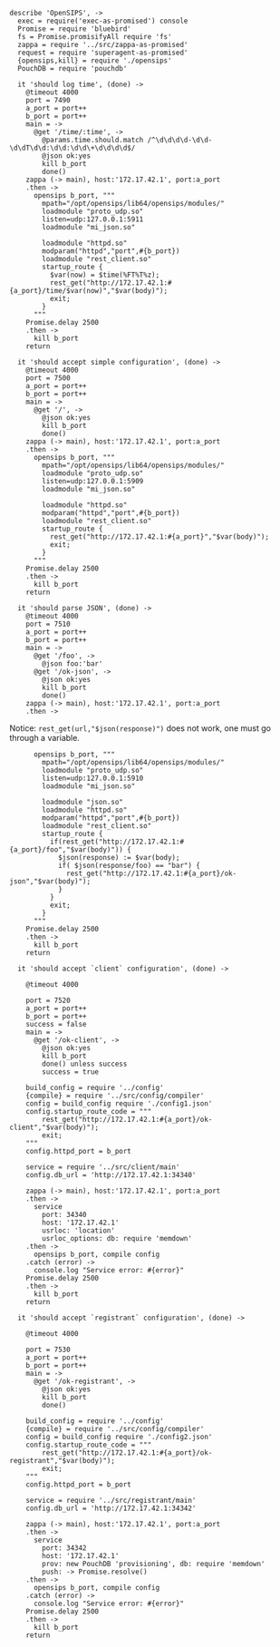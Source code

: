     describe 'OpenSIPS', ->
      exec = require('exec-as-promised') console
      Promise = require 'bluebird'
      fs = Promise.promisifyAll require 'fs'
      zappa = require '../src/zappa-as-promised'
      request = require 'superagent-as-promised'
      {opensips,kill} = require './opensips'
      PouchDB = require 'pouchdb'

      it 'should log time', (done) ->
        @timeout 4000
        port = 7490
        a_port = port++
        b_port = port++
        main = ->
          @get '/time/:time', ->
            @params.time.should.match /^\d\d\d\d-\d\d-\d\dT\d\d:\d\d:\d\d\+\d\d\d\d$/
            @json ok:yes
            kill b_port
            done()
        zappa (-> main), host:'172.17.42.1', port:a_port
        .then ->
          opensips b_port, """
            mpath="/opt/opensips/lib64/opensips/modules/"
            loadmodule "proto_udp.so"
            listen=udp:127.0.0.1:5911
            loadmodule "mi_json.so"

            loadmodule "httpd.so"
            modparam("httpd","port",#{b_port})
            loadmodule "rest_client.so"
            startup_route {
              $var(now) = $time(%FT%T%z);
              rest_get("http://172.17.42.1:#{a_port}/time/$var(now)","$var(body)");
              exit;
            }
          """
        Promise.delay 2500
        .then ->
          kill b_port
        return

      it 'should accept simple configuration', (done) ->
        @timeout 4000
        port = 7500
        a_port = port++
        b_port = port++
        main = ->
          @get '/', ->
            @json ok:yes
            kill b_port
            done()
        zappa (-> main), host:'172.17.42.1', port:a_port
        .then ->
          opensips b_port, """
            mpath="/opt/opensips/lib64/opensips/modules/"
            loadmodule "proto_udp.so"
            listen=udp:127.0.0.1:5909
            loadmodule "mi_json.so"

            loadmodule "httpd.so"
            modparam("httpd","port",#{b_port})
            loadmodule "rest_client.so"
            startup_route {
              rest_get("http://172.17.42.1:#{a_port}","$var(body)");
              exit;
            }
          """
        Promise.delay 2500
        .then ->
          kill b_port
        return

      it 'should parse JSON', (done) ->
        @timeout 4000
        port = 7510
        a_port = port++
        b_port = port++
        main = ->
          @get '/foo', ->
            @json foo:'bar'
          @get '/ok-json', ->
            @json ok:yes
            kill b_port
            done()
        zappa (-> main), host:'172.17.42.1', port:a_port
        .then ->

Notice: `rest_get(url,"$json(response)")` does not work, one must go through a variable.

          opensips b_port, """
            mpath="/opt/opensips/lib64/opensips/modules/"
            loadmodule "proto_udp.so"
            listen=udp:127.0.0.1:5910
            loadmodule "mi_json.so"

            loadmodule "json.so"
            loadmodule "httpd.so"
            modparam("httpd","port",#{b_port})
            loadmodule "rest_client.so"
            startup_route {
              if(rest_get("http://172.17.42.1:#{a_port}/foo","$var(body)")) {
                $json(response) := $var(body);
                if( $json(response/foo) == "bar") {
                  rest_get("http://172.17.42.1:#{a_port}/ok-json","$var(body)");
                }
              }
              exit;
            }
          """
        Promise.delay 2500
        .then ->
          kill b_port
        return

      it 'should accept `client` configuration', (done) ->

        @timeout 4000

        port = 7520
        a_port = port++
        b_port = port++
        success = false
        main = ->
          @get '/ok-client', ->
            @json ok:yes
            kill b_port
            done() unless success
            success = true

        build_config = require '../config'
        {compile} = require '../src/config/compiler'
        config = build_config require './config1.json'
        config.startup_route_code = """
            rest_get("http://172.17.42.1:#{a_port}/ok-client","$var(body)");
            exit;
        """
        config.httpd_port = b_port

        service = require '../src/client/main'
        config.db_url = 'http://172.17.42.1:34340'

        zappa (-> main), host:'172.17.42.1', port:a_port
        .then ->
          service
            port: 34340
            host: '172.17.42.1'
            usrloc: 'location'
            usrloc_options: db: require 'memdown'
        .then ->
          opensips b_port, compile config
        .catch (error) ->
          console.log "Service error: #{error}"
        Promise.delay 2500
        .then ->
          kill b_port
        return

      it 'should accept `registrant` configuration', (done) ->

        @timeout 4000

        port = 7530
        a_port = port++
        b_port = port++
        main = ->
          @get '/ok-registrant', ->
            @json ok:yes
            kill b_port
            done()

        build_config = require '../config'
        {compile} = require '../src/config/compiler'
        config = build_config require './config2.json'
        config.startup_route_code = """
            rest_get("http://172.17.42.1:#{a_port}/ok-registrant","$var(body)");
            exit;
        """
        config.httpd_port = b_port

        service = require '../src/registrant/main'
        config.db_url = 'http://172.17.42.1:34342'

        zappa (-> main), host:'172.17.42.1', port:a_port
        .then ->
          service
            port: 34342
            host: '172.17.42.1'
            prov: new PouchDB 'provisioning', db: require 'memdown'
            push: -> Promise.resolve()
        .then ->
          opensips b_port, compile config
        .catch (error) ->
          console.log "Service error: #{error}"
        Promise.delay 2500
        .then ->
          kill b_port
        return
